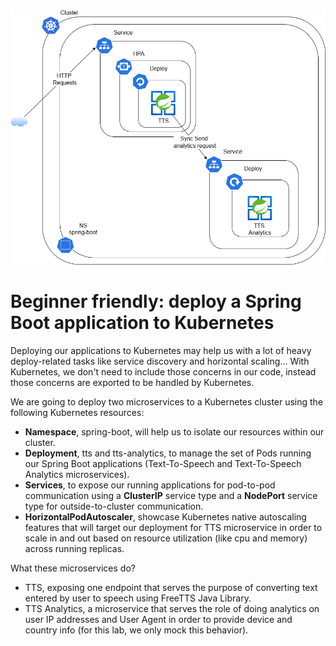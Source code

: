 ![img.png](img.png)

# **Beginner friendly: deploy a Spring Boot application to Kubernetes**
Deploying our applications to Kubernetes may help us with a lot of heavy deploy-related tasks like service discovery and horizontal scaling... With Kubernetes, we don't need to include those concerns in our code, instead those concerns are exported to be handled by Kubernetes.

We are going to deploy two microservices to a Kubernetes cluster using the following Kubernetes resources:

* **Namespace**, spring-boot, will help us to isolate our resources within our cluster.
* **Deployment**, tts and tts-analytics, to manage the set of Pods running our Spring Boot applications (Text-To-Speech and Text-To-Speech Analytics microservices).
* **Services**, to expose our running applications for pod-to-pod communication using a **ClusterIP** service type and a **NodePort** service type for outside-to-cluster communication.
* **HorizontalPodAutoscaler**, showcase Kubernetes native autoscaling features that will target our deployment for TTS microservice in order to scale in and out based on resource utilization (like cpu and memory) across running replicas.

What these microservices do?

* TTS, exposing one endpoint that serves the purpose of converting text entered by user to speech using FreeTTS Java Library.
* TTS Analytics, a microservice that serves the role of doing analytics on user IP addresses and User Agent in order to provide device and country info (for this lab, we only mock this behavior).